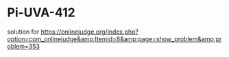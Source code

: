 # Pi-UVA-412
solution for https://onlinejudge.org/index.php?option=com_onlinejudge&amp;Itemid=8&amp;page=show_problem&amp;problem=353
